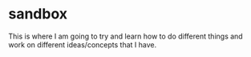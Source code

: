 # sandbox
This is where I am going to try and learn how to do different things and work on different ideas/concepts that I have.
